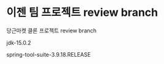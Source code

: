 # 이젠 팀 프로젝트 review branch
당근마켓 클론 프로젝트 review branch


jdk-15.0.2


spring-tool-suite-3.9.18.RELEASE


